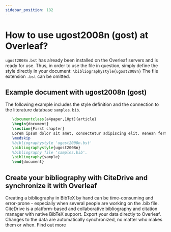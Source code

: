 ```yaml
---
sidebar_position: 182
---
```


# How to use ugost2008n (gost) at Overleaf?
`ugost2008n.bst` has already been installed on the Overleaf servers and is ready for use. Thus, in order to use the file in question, simply define the style directly in your document: `\bibliographystyle{ugost2008n}` The file extension `.bst` can be omitted.

## Example document with ugost2008n (gost)
The following example includes the style definition and the connection to the literature database `samples.bib`.
```tex
   \documentclass[a4paper,10pt]{article}
   \begin{document}
   \section{First chapter}
   Lorem ipsum dolor sit amet, consectetur adipiscing elit. Aenean fermentum justo massa, ut maximus mauris sodales et. Aenean vel elit a erat rhoncus pharetra.
   \medskip
   %bibliographystyle 'ugost2008n.bst'
   \bibliographystyle{ugost2008n}
   %bibliography file 'samples.bib'.
   \bibliography{sample}
   \end{document}
```

## Create your bibliography with CiteDrive and synchronize it with Overleaf
Creating a bibliography in BibTeX by hand can be time-consuming and error-prone - especially when several people are working on the .bib file. CiteDrive is a platform-based and collaborative bibliography and citation manager with native BibTeX support. Export your data directly to Overleaf. Changes to the data are automatically synchronized, no matter who makes them or when. Find out more